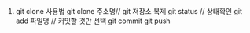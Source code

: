 1. git clone 사용법
git clone 주소명// git 저장소 복제
git status // 상태확인
git add 파일명 // 커밋할 것만 선택
git commit 
git push
